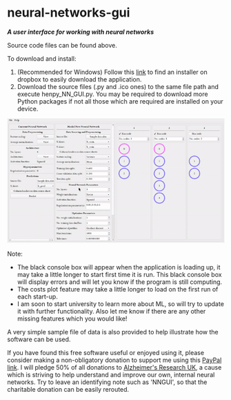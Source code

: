 # neural-networks-gui
***A user interface for working with neural networks***

Source code files can be found above.

To download and install:

1. (Recommended for Windows) Follow this [link](https://www.dropbox.com/sh/s514dlfbqtqonoq/AACub-6b_FEfYOT0OCXnVyfDa?dl=0) to find an installer on dropbox to easily download the application.
2. Download the source files (.py and .ico ones) to the same file path and execute henpy_NN_GUI.py. You may be required to download more Python packages if not all those which are required are installed on your device.

![Demo](https://github.com/HennersBro98/neural-networks-gui/blob/master/videos/NN_demonstration.gif "Demo")

Note:

* The black console box will appear when the application is loading up, it may take a little longer to start first time it is run. This black console box will display errors and will let you know if the program is still computing.
* The costs plot feature may take a little longer to load on the first run of each start-up.
* I am soon to start university to learn more about ML, so will try to update it with further functionality. Also let me know if there are any other missing features which you would like!

A very simple sample file of data is also provided to help illustrate how the software can be used.

If you have found this free software useful or enjoyed using it, please consider making a non-obligatory donation to support me using this [PayPal link](https://www.paypal.me/HenryBroomfield1998). I will pledge 50% of all donations to [Alzheimer's Research UK](https://www.alzheimersresearchuk.org/), a cause which is striving to help understand and improve our own, internal neural networks. Try to leave an identifying note such as 'NNGUI', so that the charitable donation can be easily rerouted.
